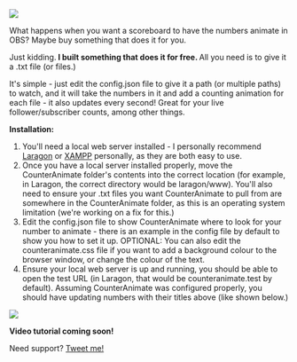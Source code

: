 <img src="https://i.imgur.com/vUvbn2o.png">

<p>What happens when you want a scoreboard to have the numbers animate in OBS? Maybe buy something that does it for you.</p>
</p>Just kidding.<b> I built something that does it for free. </b>All you need is to give it a .txt file (or files.)</p>

<p>It's simple - just edit the config.json file to give it a path (or multiple paths) to watch, and it will take the numbers in it and add a counting animation for each file - it also updates every second! Great for your live follower/subscriber counts, among other things.</p>

<b>Installation:</b>

<ol>
  <li>You'll need a local web server installed - I personally recommend <a href="https://laragon.org/download/index.html">Laragon</a> or <a href="https://www.apachefriends.org/download.html">XAMPP</a> personally, as they are both easy to use.</li>
  <li>Once you have a local server installed properly, move the CounterAnimate folder's contents into the correct location (for example, in Laragon, the correct directory would be laragon/www). You'll also need to ensure your .txt files you want CounterAnimate to pull from are somewhere in the CounterAnimate folder, as this is an operating system limitation (we're working on a fix for this.)</li>
  <li>Edit the config.json file to show CounterAnimate where to look for your number to animate - there is an example in the config file by default to show you how to set it up. OPTIONAL: You can also edit the counteranimate.css file if you want to add a background colour to the browser window, or change the colour of the text.</li>
  <li>Ensure your local web server is up and running, you should be able to open the test URL (in Laragon, that would be counteranimate.test by default). Assuming CounterAnimate was configured properly, you should have updating numbers with their titles above (like shown below.)</li>
</ol>
<img src="https://i.imgur.com/cfO7Nre.png">

<b>Video tutorial coming soon!</b>

<p>Need support? <a href="https://twitter.com/natopower">Tweet me!</a>
